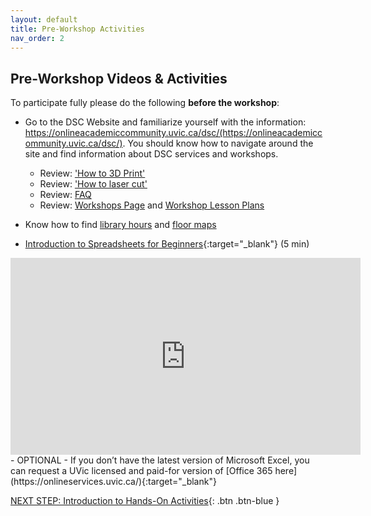 ```yaml
---
layout: default
title: Pre-Workshop Activities
nav_order: 2
---
```

## Pre-Workshop Videos & Activities

To participate fully please do the following **before the workshop**:

- Go to the DSC Website and familiarize yourself with the information: https://onlineacademiccommunity.uvic.ca/dsc/(https://onlineacademiccommunity.uvic.ca/dsc/).  You should know how to navigate around the site and find information about DSC services and workshops.
    - Review: ['How to 3D Print'](https://onlineacademiccommunity.uvic.ca/dsc/how-to-3d-print/)
    - Review: ['How to laser cut'](https://onlineacademiccommunity.uvic.ca/dsc/how-to-laser-cut/)
    - Review: [FAQ](https://onlineacademiccommunity.uvic.ca/dsc/faq/)
    - Review: [Workshops Page](https://onlineacademiccommunity.uvic.ca/dsc/workshops/) and [Workshop Lesson Plans](https://onlineacademiccommunity.uvic.ca/dsc/workshops/lessonplans/)

- Know how to find [library hours](https://www.uvic.ca/library/locations/index.php) and [floor maps](https://www.uvic.ca/library/use/floormaps/index.php) 

- [Introduction to Spreadsheets for Beginners](https://www.youtube.com/watch?v=rJbf-2XXsuY){:target="_blank"} (5 min)<br>
<iframe width="560" height="315" src="https://www.youtube.com/embed/lYzhgMZii3o" title="YouTube video player" frameborder="0" allow="accelerometer; autoplay; clipboard-write; encrypted-media; gyroscope; picture-in-picture" allowfullscreen></iframe>
- OPTIONAL - If you don’t have the latest version of Microsoft Excel, you can request a UVic licensed and paid-for version of [Office 365 here](https://onlineservices.uvic.ca/){:target="_blank"}<br>

[NEXT STEP: Introduction to Hands-On Activities](activities-intro.html){: .btn .btn-blue }
